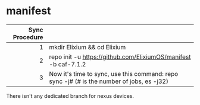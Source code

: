 # manifest
|Sync Procedure  |                                                                                        |
|--------------: | :--------------------------------------------------------------------------------------|
|1     | mkdir Elixium && cd Elixium                                   |
|2     | repo init -u https://github.com/ElixiumOS/manifest -b caf-7.1.2                                   |
|3     | Now it's time to sync, use this command: repo sync -j# (# is the number of jobs, es -j32)        |

There isn't any dedicated branch for nexus devices. 

